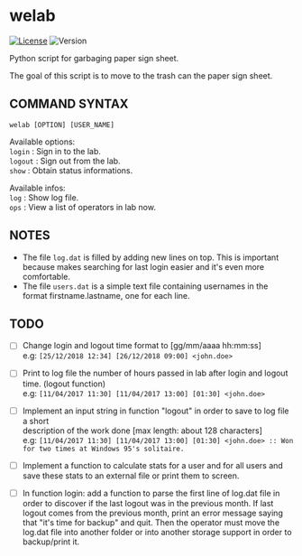 # welab
[![License](http://img.shields.io/:license-GPL3.0-blue.svg)](http://www.gnu.org/licenses/gpl-3.0.html)
![Version](https://img.shields.io/badge/version-1.0-yellow.svg)

Python script for garbaging paper sign sheet.

The goal of this script is to move to the trash can the paper sign sheet.

## COMMAND SYNTAX
`welab [OPTION] [USER_NAME]`

Available options:  
  `login`  : Sign in to the lab.  
  `logout` : Sign out from the lab.  
  `show`   : Obtain status informations.  
  
  Available infos:  
      `log` : Show log file.  
      `ops` : View a list of operators in lab now.  

## NOTES
- The file `log.dat` is filled by adding new lines on top.
This is important because makes searching for last login easier and it's even more comfortable.
- The file `users.dat` is a simple text file containing usernames in the format
firstname.lastname, one for each line.


## TODO
- [ ] Change login and logout time format to [gg/mm/aaaa hh:mm:ss]  
e.g: `[25/12/2018 12:34] [26/12/2018 09:00] <john.doe>`

- [ ] Print to log file the number of hours passed in lab after login and logout time. (logout function)  
e.g: `[11/04/2017 11:30] [11/04/2017 13:00] [01:30] <john.doe>`


- [ ] Implement an input string in function "logout" in order to save to log file a short  
description of the work done [max length: about 128 characters]  
e.g: `[11/04/2017 11:30] [11/04/2017 13:00] [01:30] <john.doe> :: Won for two times at Windows 95's solitaire.`  

- [ ] Implement a function to calculate stats for a user and for all users and save these stats
to an external file or print them to screen.

- [ ] In function login: add a function to parse the first line of log.dat file in order to discover
if the last logout was in the previous month. If last logout comes from the previous month,
print an error message saying that "it's time for backup" and quit.
Then the operator must move the log.dat file into another folder or into another
storage support in order to backup/print it.
